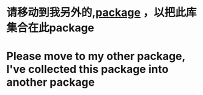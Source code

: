 #  请移动到我另外的,[package](https://github.com/Kevin-R1/package) ，以把此库集合在此package
#  Please move to my other package, I've collected this package into another package
